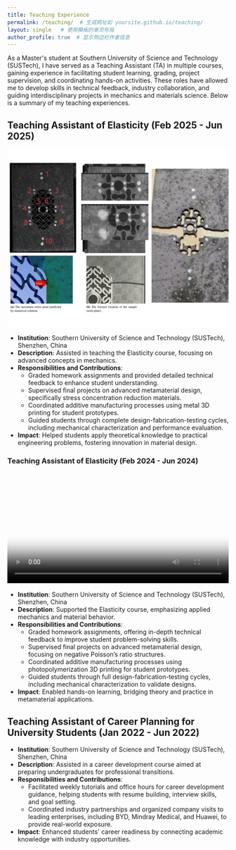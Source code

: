```yaml
---
title: Teaching Experience
permalink: /teaching/  # 生成网址如 yoursite.github.io/teaching/
layout: single   # 使用模板的单页布局
author_profile: true  # 显示侧边栏作者信息
---
```



As a Master's student at Southern University of Science and Technology (SUSTech), I have served as a Teaching Assistant (TA) in multiple courses, gaining experience in facilitating student learning, grading, project supervision, and coordinating hands-on activities. These roles have allowed me to develop skills in technical feedback, industry collaboration, and guiding interdisciplinary projects in mechanics and materials science. Below is a summary of my teaching experiences.

## Teaching Assistant of Elasticity (Feb 2025 - Jun 2025)
![Metamaterial Design Diagram](/assets/img/elasticity-2025.svg)  
- **Institution**: Southern University of Science and Technology (SUSTech), Shenzhen, China  
- **Description**: Assisted in teaching the Elasticity course, focusing on advanced concepts in mechanics.  
- **Responsibilities and Contributions**:  
  - Graded homework assignments and provided detailed technical feedback to enhance student understanding.  
  - Supervised final projects on advanced metamaterial design, specifically stress concentration reduction materials.  
  - Coordinated additive manufacturing processes using metal 3D printing for student prototypes.  
  - Guided students through complete design-fabrication-testing cycles, including mechanical characterization and performance evaluation.  
- **Impact**: Helped students apply theoretical knowledge to practical engineering problems, fostering innovation in material design.

### Teaching Assistant of Elasticity (Feb 2024 - Jun 2024)
<video controls width="100%" height="auto" poster="/assets/img/metamaterial-poster.jpg">  <!-- 可选poster: 视频加载前的封面图像 -->
  <source src="/assets/videos/metamaterial.mp4" type="video/mp4">
  Your browser does not support the video tag. Download the video <a href="/assets/videos/metamaterial.mp4">here</a>.
</video>

- **Institution**: Southern University of Science and Technology (SUSTech), Shenzhen, China  
- **Description**: Supported the Elasticity course, emphasizing applied mechanics and material behavior.  
- **Responsibilities and Contributions**:  
  - Graded homework assignments, offering in-depth technical feedback to improve student problem-solving skills.  
  - Supervised final projects on advanced metamaterial design, focusing on negative Poisson’s ratio structures.  
  - Coordinated additive manufacturing processes using photopolymerization 3D printing for student prototypes.  
  - Guided students through full design-fabrication-testing cycles, including mechanical characterization to validate designs.  
- **Impact**: Enabled hands-on learning, bridging theory and practice in metamaterial applications.

## Teaching Assistant of Career Planning for University Students (Jan 2022 - Jun 2022)
- **Institution**: Southern University of Science and Technology (SUSTech), Shenzhen, China  
- **Description**: Assisted in a career development course aimed at preparing undergraduates for professional transitions.  
- **Responsibilities and Contributions**:  
  - Facilitated weekly tutorials and office hours for career development guidance, helping students with resume building, interview skills, and goal setting.  
  - Coordinated industry partnerships and organized company visits to leading enterprises, including BYD, Mindray Medical, and Huawei, to provide real-world exposure.  
- **Impact**: Enhanced students' career readiness by connecting academic knowledge with industry opportunities.

